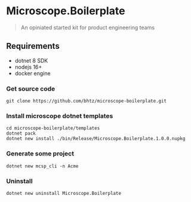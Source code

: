 # Microscope.Boilerplate

> An opiniated started kit for product engineering teams

## Requirements

* dotnet 8 SDK
* nodejs 16+
* docker engine

### Get source code
```console
git clone https://github.com/bhtz/microscope-boilerplate.git
```

### Install microscope dotnet templates
```console
cd microscope-boilerplate/templates
dotnet pack
dotnet new install ./bin/Release/Microscope.Boilerplate.1.0.0.nupkg
```

### Generate some project
```console
dotnet new mcsp_cli -n Acme
```

### Uninstall
```console
dotnet new uninstall Microscope.Boilerplate
```